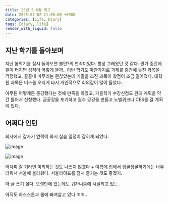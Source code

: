 ```yaml
---
title: 25년 5~6월 회고
date: 2025-07-02 21:00:00 +0900
categories: [Life, Diary]
tags: [diary, life]
render_with_liquid: false
---
```


## 지난 학기를 돌아보며

지난 봄학기를 잠시 돌아보면 불안?의 연속이었다.
항상 그래왔던 것 같다. 뭔가 중간에 일이 터지면 성적이 어떻게 뜰까..
이번 학기도 마찬가지로 과제를 중간에 놓친 과목을 걱정했고,
끝끝내 마무리는 괜찮았는데 기말을 조진 과목이 학점이 조금 떨어졌다. 
대학원 과목은 버스를 오지게 타서 개인적으로 회의감이 많이 들었다.

아무튼 어떻게든 종강했다는 것에 만족을 하였고, 
가을학기 수강신청도 원래 계획을 약간 틀어서 신청했다.
금공강을 포기하고 월수 공강을 만들고 노벨위크나 CES를 갈 계획에 있다.

## 어쩌다 인턴

회사에서 갑자기 연락이 와서 실습 일정이 잡히게 되었다.

![image](assets\img\post\diary\KakaoTalk_20250702_231540537.jpg)

![image](assets\img\post\diary\KakaoTalk_20250702_231540537_01.jpg)

어차피 갈 거라면 미리하는 것도 나쁘지 않겠다 + 여름에 집에서 뒹굴뒹굴하기에는 너무 더워서 서울에 올라왔다.
서울라이프를 잠시 즐기는 것도 좋겠지.

아 글 쓰기 싫다. 오랜만에 왔는데도 귀차니즘에 시달리고 있는..

아직도 하스스톤과 롤에 빠져살고 있다 ㅎㅎ..
